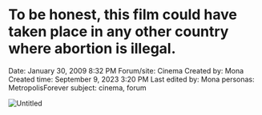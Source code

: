 # To be honest, this film could have taken place in any other country where abortion is illegal.

Date: January 30, 2009 8:32 PM
Forum/site: Cinema
Created by: Mona
Created time: September 9, 2023 3:20 PM
Last edited by: Mona
personas: MetropolisForever
subject: cinema, forum

![Untitled](../../../Joshua%E2%80%99s%20personas%20&%20victimes%2047f302c3ee7140169d02d7ecbb1b2b4c/Rushes%20Personas%2026f0f60550004a05bb97f11a02504bf4/Threads%20Metropolisforever%209ac60e59c9734450837c8d0fdc52e369/Untitled%207.png)